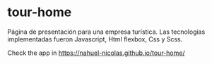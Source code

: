 # tour-home

Página de presentación para una empresa turística. Las tecnologías implementadas fueron Javascript, Html flexbox, Css y Scss.

Check the app in https://nahuel-nicolas.github.io/tour-home/

